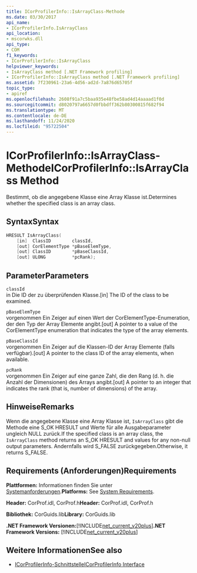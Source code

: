 ```yaml
---
title: ICorProfilerInfo::IsArrayClass-Methode
ms.date: 03/30/2017
api_name:
- ICorProfilerInfo.IsArrayClass
api_location:
- mscorwks.dll
api_type:
- COM
f1_keywords:
- ICorProfilerInfo::IsArrayClass
helpviewer_keywords:
- IsArrayClass method [.NET Framework profiling]
- ICorProfilerInfo::IsArrayClass method [.NET Framework profiling]
ms.assetid: 7f230961-23a6-4d56-ad2d-7a876d65705f
topic_type:
- apiref
ms.openlocfilehash: 2608f91a7c5baa935e48fbe58ad4d14aaaad1f0d
ms.sourcegitcommit: d8020797a6657d0fbbdff362b80300815f682f94
ms.translationtype: MT
ms.contentlocale: de-DE
ms.lasthandoff: 11/24/2020
ms.locfileid: "95722504"
---
```

# <a name="icorprofilerinfoisarrayclass-method"></a><span data-ttu-id="7134c-102">ICorProfilerInfo::IsArrayClass-Methode</span><span class="sxs-lookup"><span data-stu-id="7134c-102">ICorProfilerInfo::IsArrayClass Method</span></span>

<span data-ttu-id="7134c-103">Bestimmt, ob die angegebene Klasse eine Array Klasse ist.</span><span class="sxs-lookup"><span data-stu-id="7134c-103">Determines whether the specified class is an array class.</span></span>  
  
## <a name="syntax"></a><span data-ttu-id="7134c-104">Syntax</span><span class="sxs-lookup"><span data-stu-id="7134c-104">Syntax</span></span>  
  
```cpp  
HRESULT IsArrayClass(  
    [in]  ClassID        classId,  
    [out] CorElementType *pBaseElemType,  
    [out] ClassID        *pBaseClassId,  
    [out] ULONG          *pcRank);  
```  
  
## <a name="parameters"></a><span data-ttu-id="7134c-105">Parameter</span><span class="sxs-lookup"><span data-stu-id="7134c-105">Parameters</span></span>  

 `classId`  
 <span data-ttu-id="7134c-106">in Die ID der zu überprüfenden Klasse.</span><span class="sxs-lookup"><span data-stu-id="7134c-106">[in] The ID of the class to be examined.</span></span>  
  
 `pBaseElemType`  
 <span data-ttu-id="7134c-107">vorgenommen Ein Zeiger auf einen Wert der CorElementType-Enumeration, der den Typ der Array Elemente angibt.</span><span class="sxs-lookup"><span data-stu-id="7134c-107">[out] A pointer to a value of the CorElementType enumeration that indicates the type of the array elements.</span></span>  
  
 `pBaseClassId`  
 <span data-ttu-id="7134c-108">vorgenommen Ein Zeiger auf die Klassen-ID der Array Elemente (falls verfügbar).</span><span class="sxs-lookup"><span data-stu-id="7134c-108">[out] A pointer to the class ID of the array elements, when available.</span></span>  
  
 `pcRank`  
 <span data-ttu-id="7134c-109">vorgenommen Ein Zeiger auf eine ganze Zahl, die den Rang (d. h. die Anzahl der Dimensionen) des Arrays angibt.</span><span class="sxs-lookup"><span data-stu-id="7134c-109">[out] A pointer to an integer that indicates the rank (that is, number of dimensions) of the array.</span></span>  
  
## <a name="remarks"></a><span data-ttu-id="7134c-110">Hinweise</span><span class="sxs-lookup"><span data-stu-id="7134c-110">Remarks</span></span>  

 <span data-ttu-id="7134c-111">Wenn die angegebene Klasse eine Array Klasse ist, `IsArrayClass` gibt die Methode eine S_OK HRESULT und Werte für alle Ausgabeparameter ungleich NULL zurück.</span><span class="sxs-lookup"><span data-stu-id="7134c-111">If the specified class is an array class, the `IsArrayClass` method returns an S_OK HRESULT and values for any non-null output parameters.</span></span> <span data-ttu-id="7134c-112">Andernfalls wird S_FALSE zurückgegeben.</span><span class="sxs-lookup"><span data-stu-id="7134c-112">Otherwise, it returns S_FALSE.</span></span>  
  
## <a name="requirements"></a><span data-ttu-id="7134c-113">Requirements (Anforderungen)</span><span class="sxs-lookup"><span data-stu-id="7134c-113">Requirements</span></span>  

 <span data-ttu-id="7134c-114">**Plattformen:** Informationen finden Sie unter [Systemanforderungen](../../get-started/system-requirements.md).</span><span class="sxs-lookup"><span data-stu-id="7134c-114">**Platforms:** See [System Requirements](../../get-started/system-requirements.md).</span></span>  
  
 <span data-ttu-id="7134c-115">**Header:** CorProf.idl, CorProf.h</span><span class="sxs-lookup"><span data-stu-id="7134c-115">**Header:** CorProf.idl, CorProf.h</span></span>  
  
 <span data-ttu-id="7134c-116">**Bibliothek:** CorGuids.lib</span><span class="sxs-lookup"><span data-stu-id="7134c-116">**Library:** CorGuids.lib</span></span>  
  
 <span data-ttu-id="7134c-117">**.NET Framework Versionen:**[!INCLUDE[net_current_v20plus](../../../../includes/net-current-v20plus-md.md)]</span><span class="sxs-lookup"><span data-stu-id="7134c-117">**.NET Framework Versions:** [!INCLUDE[net_current_v20plus](../../../../includes/net-current-v20plus-md.md)]</span></span>  
  
## <a name="see-also"></a><span data-ttu-id="7134c-118">Weitere Informationen</span><span class="sxs-lookup"><span data-stu-id="7134c-118">See also</span></span>

- [<span data-ttu-id="7134c-119">ICorProfilerInfo-Schnittstelle</span><span class="sxs-lookup"><span data-stu-id="7134c-119">ICorProfilerInfo Interface</span></span>](icorprofilerinfo-interface.md)
